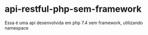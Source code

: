 # api-restful-php-sem-framework
Essa é uma api desenvolvida em php 7.4 sem framework, utilizando namespace

